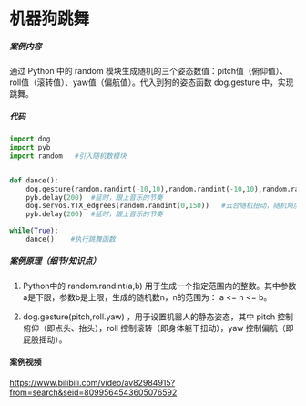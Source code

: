 # 机器狗跳舞

##### 案例内容

通过 Python 中的 random 模块生成随机的三个姿态数值：pitch值（俯仰值）、roll值（滚转值）、yaw值（偏航值）。代入到狗的姿态函数 dog.gesture 中，实现跳舞。



##### 代码



```python
import dog
import pyb
import random   #引入随机数模块


def dance():
    dog.gesture(random.randint(-10,10),random.randint(-10,10),random.randint(-30,30)) #随机在指定范围中生成 pitch,roll,yaw值，使机器狗随机扭动
    pyb.delay(200)  #延时，跟上音乐的节奏
    dog.servos.YTX_edgrees(random.randint(0,150))   #云台随机扭动，随机角度范围0°~150°
    pyb.delay(200)  #延时，跟上音乐的节奏

while(True):
    dance()    #执行跳舞函数
```



##### 案例原理（细节/知识点）

1. Python中的 random.randint(a,b) 用于生成一个指定范围内的整数。其中参数a是下限，参数b是上限，生成的随机数n，n的范围为： a <= n <= b。

2. dog.gesture(pitch,roll.yaw) ，用于设置机器人的静态姿态，其中 pitch 控制俯仰（即点头、抬头），roll 控制滚转（即身体躯干扭动），yaw 控制偏航（即屁股摇动）。



#### 案例视频
https://www.bilibili.com/video/av82984915?from=search&seid=8099564543605076592